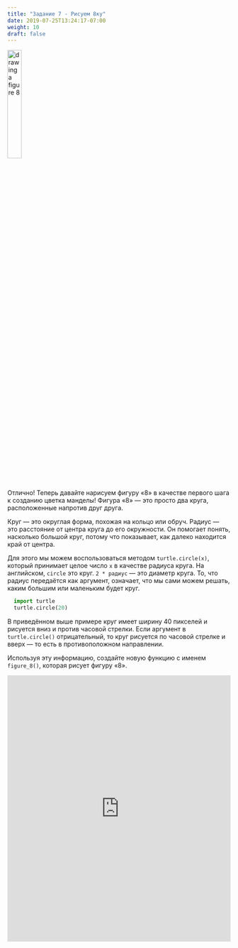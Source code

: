 ```yaml
---
title: "Задание 7 - Рисуем 8ку"
date: 2019-07-25T13:24:17-07:00
weight: 10
draft: false
---
```


<img src="../media/turtle_circles.png" alt="drawing a figure 8" width="25%"/>

Отлично! Теперь давайте нарисуем фигуру «8» в качестве первого шага к созданию цветка манделы! Фигура «8» — это просто два круга, расположенные напротив друг друга.

Круг — это округлая форма, похожая на кольцо или обруч. Радиус — это расстояние от центра круга до его окружности. Он помогает понять, насколько большой круг, потому что показывает, как далеко находится край от центра.

Для этого мы можем воспользоваться методом `turtle.circle(x)`, который принимает целое число `x` в качестве радиуса круга. На английском, `circle` это круг. `2 * радиус` — это диаметр круга. То, что радиус передаётся как аргумент, означает, что мы сами можем решать, каким большим или маленьким будет круг.

``` python
  import turtle
  turtle.circle(20)
```

В приведённом выше примере круг имеет ширину 40 пикселей и рисуется вниз и против часовой стрелки. Если аргумент в `turtle.circle()` отрицательный, то круг рисуется по часовой стрелке и вверх — то есть в противоположном направлении.

Используя эту информацию, создайте новую функцию с именем `figure_8()`, которая рисует фигуру «8».

<iframe src="https://trinket.io/embed/python/569e82ead90b" width="100%" height="600" frameborder="0" marginwidth="0" marginheight="0" allowfullscreen></iframe>